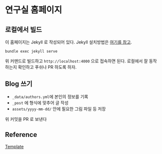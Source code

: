 # 연구실 홈페이지
## 로컬에서 빌드
이 홈페이지는 Jekyll 로 작성되어 있다. Jekyll 설치방법은 [여기를 참고](https://jekyllrb-ko.github.io/docs/).
```
bundle exec jekyll serve
```
위 커맨드로 빌드하고 `http://localhost:4000` 으로 접속하면 된다.
로컬에서 잘 동작하는지 확인하고 푸쉬나 PR 하도록 하자.

## Blog 쓰기
- `_data/authors.yml`에 본인의 정보를 기록
- `_post` 에 형식에 맞추어 글 작성
- `assets/yyyy-mm-dd/` 안에 필요한 그림 파일 등 저장

위 커밋을 PR 로 보낸다

## Reference
[Template](https://github.com/mmistakes/mm-github-pages-starter)
